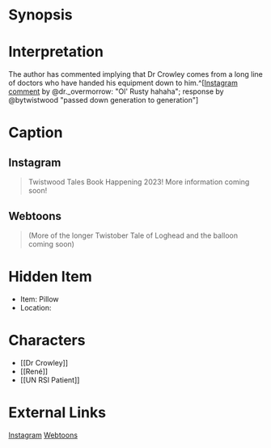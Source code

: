 # Synopsis


# Interpretation
The author has commented implying that Dr Crowley comes from a long line of doctors who have handed his equipment down to him.^[[Instagram comment](https://www.instagram.com/p/CkhI65PK_GX/?igshid=YmMyMTA2M2Y=) by @dr._overmorrow: "Ol' Rusty hahaha"; response by @bytwistwood "passed down generation to generation"]

# Caption
## Instagram
> Twistwood Tales Book Happening 2023!
> More information coming soon!
## Webtoons
> (More of the longer Twistober Tale of Loghead and the balloon coming soon)

# Hidden Item
* Item: Pillow
* Location: <spoiler></spoiler>

# Characters
* [[Dr Crowley]]
* [[René]]
* [[UN RSI Patient]]

# External Links
[Instagram](https://www.instagram.com/p/CkhI65PK_GX/?igshid=YmMyMTA2M2Y=)
[Webtoons](https://www.webtoons.com/en/challenge/twistwood-tales/120-wrist-trouble/viewer?title_no=344740&episode_no=134)